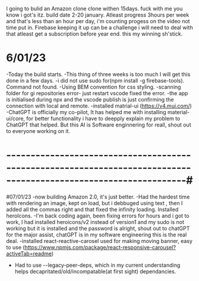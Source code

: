I going to bulid an Amazon clone clone withen 15days. fuck with me you know i got's itz.
build date 2-20 january.
Atleast progress 3hours per week and that's less than an hour per day, i'm counting progess on the video not time put in.
Firebase keeping it up can be a challenge i will need to deal with that atleast get a subscription before year end.
this my winning sh'stick.

# 6/01/23
-Today the build starts.
-This thing of three weeks is too much I will get this done in a few days.
-i did not use sudo for(npm install -g firebase-tools). Command not found.
-Using BEM convention for css styling.
-scanning folder for gi repositories error- just restart vscode fixed the error.
-the app is initialised during npx and the vscode publish is just confirming the connection with local and remote.
-installed matrial-ui (https://v4.mui.com/)
-ChatGPT is officially my co-pilot, It has helped me with installing material-ui/core, for better functionality i 
have to deepply explain my problem to ChatGPT that helped. But this AI is Software enginnering for reall, shout out to 
everyone working on it.

# -----------------------------------------------------------------------------------------------------------------#
#07/01/23
-now building Amazon 2.0, it's just better.
-Had the hardest time with rendering an image, kept on load, but i debbuged using text , then I added all the commas right and that fixed the infinity loading.
Installed heroIcons.
-I'm back coding again, been fixing errors for hours and i got to work, I had installed heroicons/v2 instead of version1 and my sudo is not working but it is installed and the password is alright, shout out to chatGPT for the major assist, chatGPT is in my software engineering this is the real deal.
-installed react-reactive-carosel used for making moving banner, easy to use (https://www.npmjs.com/package/react-responsive-carousel?activeTab=readme)
- Had to use --legacy-peer-deps, which in my current understanding helps decapritated/old/incompatable(at first sight) dependancies.